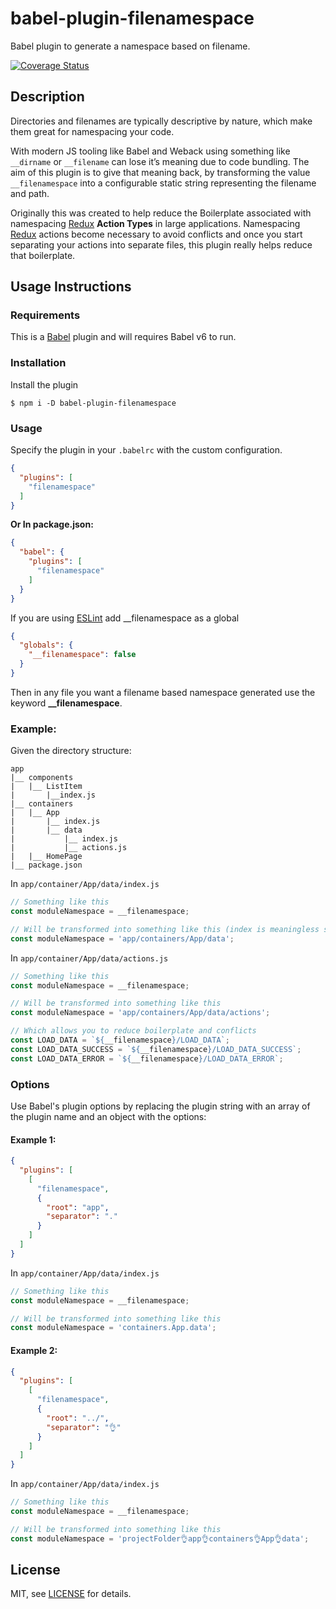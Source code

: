 # babel-plugin-filenamespace

Babel plugin to generate a namespace based on filename.

[![Coverage Status](https://coveralls.io/repos/github/samit4me/babel-plugin-filenamespace/badge.svg?branch=master)](https://coveralls.io/github/samit4me/babel-plugin-filenamespace?branch=master)

## Description

Directories and filenames are typically descriptive by nature, which make them great for namespacing your code.

With modern JS tooling like Babel and Weback using something like `__dirname` or `__filename` can lose it’s meaning due to code bundling. The aim of this plugin is to give that meaning back, by transforming the value `__filenamespace` into a configurable static string representing the filename and path.

Originally this was created to help reduce the Boilerplate associated with namespacing [Redux][redux] **Action Types** in large applications. Namespacing [Redux][redux] actions become necessary to avoid conflicts and once you start separating your actions into separate files, this plugin really helps reduce that boilerplate.

## Usage Instructions

### Requirements

This is a [Babel][babel] plugin and will requires Babel v6 to run.

### Installation

Install the plugin

```
$ npm i -D babel-plugin-filenamespace
```

### Usage

Specify the plugin in your `.babelrc` with the custom configuration.

```json
{
  "plugins": [
    "filenamespace"
  ]
}
```

**Or In package.json:**

```json
{
  "babel": {
    "plugins": [
      "filenamespace"
    ]
  }
}
```

If you are using [ESLint][eslint] add __filenamespace as a global

```json
{
  "globals": {
    "__filenamespace": false
  }
}
```

Then in any file you want a filename based namespace generated use the keyword **__filenamespace**.

### Example:

Given the directory structure:

```
app
|__ components
|   |__ ListItem
|       |__index.js
|__ containers
|   |__ App
|       |__ index.js
|       |__ data
|           |__ index.js
|           |__ actions.js
|   |__ HomePage
|__ package.json
```

In `app/container/App/data/index.js`

```javascript
// Something like this
const moduleNamespace = __filenamespace;

// Will be transformed into something like this (index is meaningless so it is dropped)
const moduleNamespace = 'app/containers/App/data';
```


In `app/container/App/data/actions.js`

```javascript
// Something like this
const moduleNamespace = __filenamespace;

// Will be transformed into something like this
const moduleNamespace = 'app/containers/App/data/actions';

// Which allows you to reduce boilerplate and conflicts
const LOAD_DATA = `${__filenamespace}/LOAD_DATA`;
const LOAD_DATA_SUCCESS = `${__filenamespace}/LOAD_DATA_SUCCESS`;
const LOAD_DATA_ERROR = `${__filenamespace}/LOAD_DATA_ERROR`;
```

### Options

Use Babel's plugin options by replacing the plugin string with an array of the plugin name and an object with the options:

#### Example 1:
```json
{
  "plugins": [
    [
      "filenamespace",
      {
        "root": "app",
        "separator": "."
      }
    ]
  ]
}
```

In `app/container/App/data/index.js`

```javascript
// Something like this
const moduleNamespace = __filenamespace;

// Will be transformed into something like this
const moduleNamespace = 'containers.App.data';
```

#### Example 2:
```json
{
  "plugins": [
    [
      "filenamespace",
      {
        "root": "../",
        "separator": "👌"
      }
    ]
  ]
}
```

In `app/container/App/data/index.js`

```javascript
// Something like this
const moduleNamespace = __filenamespace;

// Will be transformed into something like this
const moduleNamespace = 'projectFolder👌app👌containers👌App👌data';
```

## License

MIT, see [LICENSE](LICENSE) for details.

[redux]: https://github.com/reactjs/redux
[babel]: https://babeljs.io
[eslint]: http://eslint.org/
